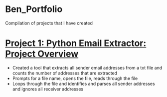 # Ben_Portfolio
Compilation of projects that I have created 

# [Project 1: Python Email Extractor: Project Overview](https://github.com/Ben-Saltigerald/PythonEmailExtractor)

- Created a tool that extracts all sender email addresses from a txt file and counts the number of addresses that are extracted 
- Prompts for a file name, opens the file, reads through the file 
- Loops through the file and identifies and parses all sender addresses and ignores all receiver addresses
